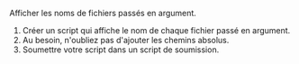 Afficher les noms de fichiers passés en argument.

1. Créer un script qui affiche le nom de chaque fichier passé en argument.
2. Au besoin, n'oubliez pas d'ajouter les chemins absolus.
3. Soumettre votre script dans un script de soumission.
